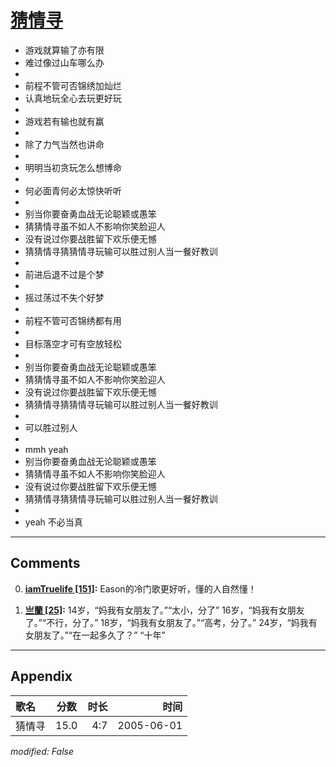 # [猜情寻](https://music.163.com/song?id=66206)

* 游戏就算输了亦有限
* 难过像过山车哪么办
* 
* 前程不管可否锦绣加灿烂
* 认真地玩全心去玩更好玩
* 
* 游戏若有输也就有赢
* 
* 除了力气当然也讲命
* 
* 明明当初贪玩怎么想博命
* 
* 何必面青何必太惊快听听
* 
* 别当你要奋勇血战无论聪颖或愚笨
* 猜猜情寻虽不如人不影响你笑脸迎人
* 没有说过你要战胜留下欢乐便无憾
* 猜猜情寻猜猜情寻玩输可以胜过别人当一餐好教训
* 
* 前进后退不过是个梦
* 
* 摇过荡过不失个好梦
* 
* 前程不管可否锦绣都有用
* 
* 目标落空才可有空放轻松
* 
* 别当你要奋勇血战无论聪颖或愚笨
* 猜猜情寻虽不如人不影响你笑脸迎人
* 没有说过你要战胜留下欢乐便无憾
* 猜猜情寻猜猜情寻玩输可以胜过别人当一餐好教训
* 
* 可以胜过别人
* 
* mmh yeah
* 别当你要奋勇血战无论聪颖或愚笨
* 猜猜情寻虽不如人不影响你笑脸迎人
* 没有说过你要战胜留下欢乐便无憾
* 猜猜情寻猜猜情寻玩输可以胜过别人当一餐好教训
* 
* yeah 不必当真


---

## Comments
0. **[iamTruelife \[151\]](https://music.163.com/#/user/home?id=64656479):** Eason的冷门歌更好听，懂的人自然懂！

1. **[亗蘭 \[25\]](https://music.163.com/#/user/home?id=290611845):** 14岁，“妈我有女朋友了。”“太小，分了”    16岁，“妈我有女朋友了。”“不行，分了。”    18岁，“妈我有女朋友了。”“高考，分了。”        24岁，“妈我有女朋友了。”“在一起多久了？”   “十年”



---

## Appendix

|歌名|分数|时长|时间|
|:---|:---:|---:|---:|
|猜情寻|15.0|4:7|2005-06-01

*modified: False*